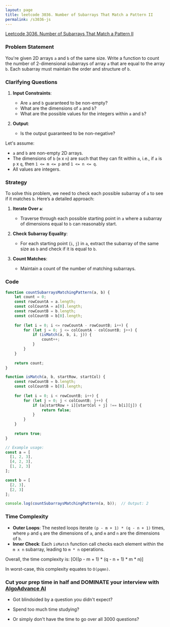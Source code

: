 ```yaml
---
layout: page
title: leetcode 3036. Number of Subarrays That Match a Pattern II
permalink: /s3036-js
---
```

[Leetcode 3036. Number of Subarrays That Match a Pattern II](https://algoadvance.github.io/algoadvance/l3036)
### Problem Statement

You're given 2D arrays `a` and `b` of the same size. Write a function to count the number of 2-dimensional subarrays of array `a` that are equal to the array `b`. Each subarray must maintain the order and structure of `b`.

### Clarifying Questions

1. **Input Constraints**:
   - Are `a` and `b` guaranteed to be non-empty?
   - What are the dimensions of `a` and `b`?
   - What are the possible values for the integers within `a` and `b`?

2. **Output**:
   - Is the output guaranteed to be non-negative?

Let's assume:
- `a` and `b` are non-empty 2D arrays.
- The dimensions of `b` (`m` x `n`) are such that they can fit within `a`, i.e., if `a` is `p` x `q`, then `1 <= m <= p` and `1 <= n <= q`.
- All values are integers.

### Strategy

To solve this problem, we need to check each possible subarray of `a` to see if it matches `b`. Here’s a detailed approach:

1. **Iterate Over `a`**:
   - Traverse through each possible starting point in `a` where a subarray of dimensions equal to `b` can reasonably start.

2. **Check Subarray Equality**:
   - For each starting point (`i`, `j`) in `a`, extract the subarray of the same size as `b` and check if it is equal to `b`.

3. **Count Matches**:
   - Maintain a count of the number of matching subarrays.

### Code

```javascript
function countSubarraysMatchingPattern(a, b) {
    let count = 0;
    const rowCountA = a.length;
    const colCountA = a[0].length;
    const rowCountB = b.length;
    const colCountB = b[0].length;
    
    for (let i = 0; i <= rowCountA - rowCountB; i++) {
        for (let j = 0; j <= colCountA - colCountB; j++) {
            if (isMatch(a, b, i, j)) {
                count++;
            }
        }
    }
    
    return count;
}

function isMatch(a, b, startRow, startCol) {
    const rowCountB = b.length;
    const colCountB = b[0].length;
    
    for (let i = 0; i < rowCountB; i++) {
        for (let j = 0; j < colCountB; j++) {
            if (a[startRow + i][startCol + j] !== b[i][j]) {
                return false;
            }
        }
    }
    
    return true;
}

// Example usage:
const a = [
  [1, 2, 3],
  [4, 2, 3],
  [1, 2, 3]
];

const b = [
  [2, 3],
  [2, 3]
];

console.log(countSubarraysMatchingPattern(a, b));  // Output: 2
```

### Time Complexity

- **Outer Loops**: The nested loops iterate `(p - m + 1) * (q - n + 1)` times, where `p` and `q` are the dimensions of `a`, and `m` and `n` are the dimensions of `b`.
- **Inner Check**: Each `isMatch` function call checks each element within the `m x n` subarray, leading to `m * n` operations.

Overall, the time complexity is:
\[O((p - m + 1) * (q - n + 1) * m * n)\]

In worst-case, this complexity equates to `O(pqmn)`.


### Cut your prep time in half and DOMINATE your interview with [AlgoAdvance AI](https://algoAdvance.com)

- Got blindsided by a question you didn't expect?

- Spend too much time studying?

- Or simply don't have the time to go over all 3000 questions?

